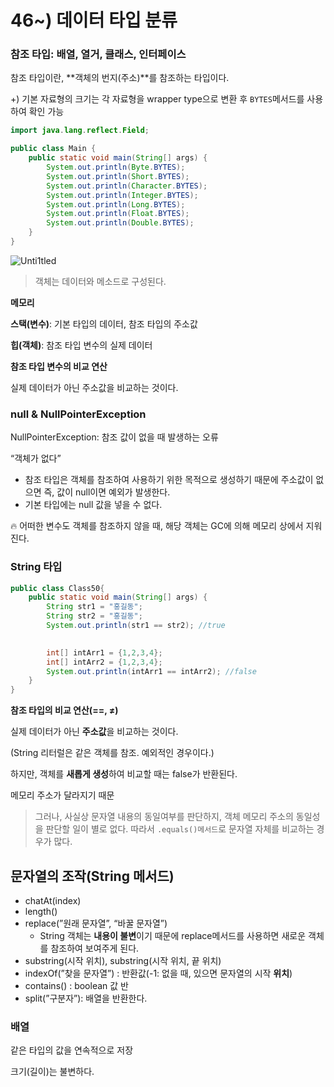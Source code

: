 # 46~) 데이터 타입 분류

### 참조 타입: 배열, 열거, 클래스, 인터페이스

참조 타입이란, **객체의 번지(주소)**를 참조하는 타입이다.

+) 기본 자료형의 크기는 각 자료형을 wrapper type으로 변환 후 `BYTES`메서드를 사용하여 확인 가능

```java
import java.lang.reflect.Field;

public class Main {
	public static void main(String[] args) {
		System.out.println(Byte.BYTES);
		System.out.println(Short.BYTES);
		System.out.println(Character.BYTES);
		System.out.println(Integer.BYTES);
		System.out.println(Long.BYTES);
		System.out.println(Float.BYTES);
		System.out.println(Double.BYTES);
	}
}
```

![Unti1tled](https://github.com/emitlight/weeklyQuiz02/assets/128894133/81faa099-3679-4d1c-a358-d5a824e01c7c)

> 객체는 데이터와 메소드로 구성된다.
> 

**메모리**

**스택(변수)**: 기본 타입의 데이터, 참조 타입의 주소값

**힙(객체)**: 참조 타입 변수의 실제 데이터

**참조 타입 변수의 비교 연산**

실제 데이터가 아닌 주소값을 비교하는 것이다.

### null & NullPointerException

NullPointerException: 참조 값이 없을 때 발생하는 오류

“객체가 없다”

- 참조 타입은 객체를 참조하여 사용하기 위한 목적으로 생성하기 때문에 주소값이 없으면 즉, 값이 null이면 예외가 발생한다.
- 기본 타입에는 null 값을 넣을 수 없다.

<aside>
🔥 어떠한 변수도 객체를 참조하지 않을 때, 해당 객체는 GC에 의해 메모리 상에서 지워진다.

</aside>

### String 타입

```java
public class Class50{
	public static void main(String[] args) {
		String str1 = "홍길동";
		String str2 = "홍길동";
		System.out.println(str1 == str2); //true
		

		int[] intArr1 = {1,2,3,4};
		int[] intArr2 = {1,2,3,4};
		System.out.println(intArr1 == intArr2); //false
	}
}
```

**참조 타입의 비교 연산(==, ≠)**

실제 데이터가 아닌 **주소값**을 비교하는 것이다.

(String 리터럴은 같은 객체를 참조. 예외적인 경우이다.)

하지만, 객체를 **새롭게 생성**하여 비교할 때는 false가 반환된다.

메모리 주소가 달라지기 때문

> 그러나, 사실상 문자열 내용의 동일여부를 판단하지, 객체 메모리 주소의 동일성을 판단할 일이 별로 없다. 따라서 `.equals()메서드`로 문자열 자체를 비교하는 경우가 많다.
> 

## 문자열의 조작(String 메서드)

- chatAt(index)
- length()
- replace(”원래 문자열”, “바꿀 문자열”)
    - String 객체는 **내용이 불변**이기 때문에 replace메서드를 사용하면 새로운 객체를 참조하여 보여주게 된다.
- substring(시작 위치), substring(시작 위치, 끝 위치)
- indexOf(”찾을 문자열”) : 반환값(-1: 없을 때, 있으면 문자열의 시작 **위치**)
- contains() : boolean 값 반
- split(”구분자”): 배열을 반환한다.

### 배열

같은 타입의 값을 연속적으로 저장

크기(길이)는 불변하다.
